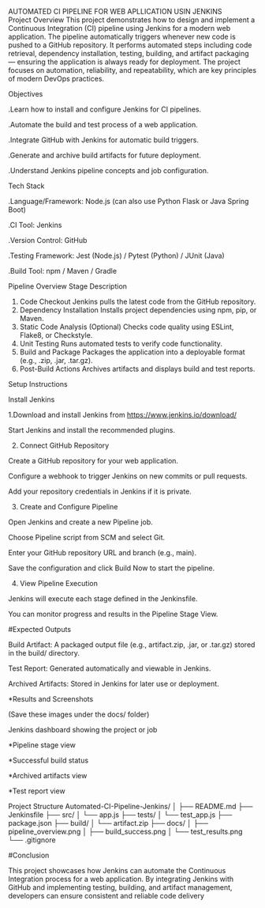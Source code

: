 AUTOMATED CI PIPELINE FOR WEB APLLICATION USIN JENKINS                                             
Project Overview
This project demonstrates how to design and implement a Continuous Integration (CI) pipeline using Jenkins for a modern web application.
The pipeline automatically triggers whenever new code is pushed to a GitHub repository. It performs automated steps including code retrieval, dependency installation, testing, building, and artifact packaging — ensuring the application is always ready for deployment.
The project focuses on automation, reliability, and repeatability, which are key principles of modern DevOps practices.

Objectives

.Learn how to install and configure Jenkins for CI pipelines.

.Automate the build and test process of a web application.

.Integrate GitHub with Jenkins for automatic build triggers.

.Generate and archive build artifacts for future deployment.

.Understand Jenkins pipeline concepts and job configuration.

Tech Stack

.Language/Framework: Node.js (can also use Python Flask or Java Spring Boot)

.CI Tool: Jenkins

.Version Control: GitHub

.Testing Framework: Jest (Node.js) / Pytest (Python) / JUnit (Java)

.Build Tool: npm / Maven / Gradle

Pipeline Overview
Stage	Description
1. Code Checkout	Jenkins pulls the latest code from the GitHub repository.
2. Dependency Installation	Installs project dependencies using npm, pip, or Maven.
3. Static Code Analysis (Optional)	Checks code quality using ESLint, Flake8, or Checkstyle.
4. Unit Testing	Runs automated tests to verify code functionality.
5. Build and Package	Packages the application into a deployable format (e.g., .zip, .jar, .tar.gz).
6. Post-Build Actions	Archives artifacts and displays build and test reports.

Setup Instructions

 Install Jenkins

1.Download and install Jenkins from https://www.jenkins.io/download/

Start Jenkins and install the recommended plugins.

2. Connect GitHub Repository

Create a GitHub repository for your web application.

Configure a webhook to trigger Jenkins on new commits or pull requests.

Add your repository credentials in Jenkins if it is private.

3. Create and Configure Pipeline

Open Jenkins and create a new Pipeline job.

Choose Pipeline script from SCM and select Git.

Enter your GitHub repository URL and branch (e.g., main).

Save the configuration and click Build Now to start the pipeline.

4. View Pipeline Execution

Jenkins will execute each stage defined in the Jenkinsfile.

You can monitor progress and results in the Pipeline Stage View.

#Expected Outputs

Build Artifact: A packaged output file (e.g., artifact.zip, .jar, or .tar.gz) stored in the build/ directory.

Test Report: Generated automatically and viewable in Jenkins.

Archived Artifacts: Stored in Jenkins for later use or deployment.

*Results and Screenshots

(Save these images under the docs/ folder)

Jenkins dashboard showing the project or job

*Pipeline stage view

*Successful build status

*Archived artifacts view

*Test report view

Project Structure
Automated-CI-Pipeline-Jenkins/
│
├── README.md
├── Jenkinsfile
├── src/
│   └── app.js
├── tests/
│   └── test_app.js
├── package.json
├── build/
│   └── artifact.zip
├── docs/
│   ├── pipeline_overview.png
│   ├── build_success.png
│   └── test_results.png
└── .gitignore

#Conclusion

This project showcases how Jenkins can automate the Continuous Integration process for a web application.
By integrating Jenkins with GitHub and implementing testing, building, and artifact management, developers can ensure consistent and reliable code delivery
